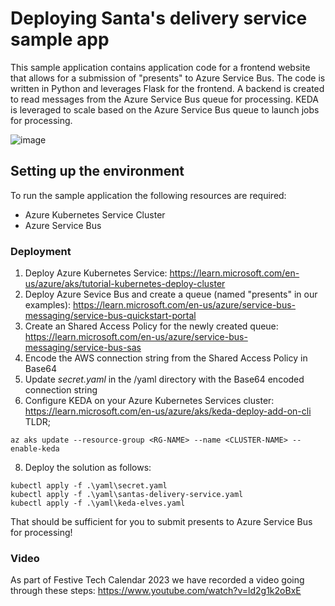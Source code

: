 # Deploying Santa's delivery service sample app
This sample application contains application code for a frontend website that allows for a submission of "presents" to Azure Service Bus. The code is written in Python and leverages Flask for the frontend. A backend is created to read messages from the Azure Service Bus queue for processing. KEDA is leveraged to scale based on the Azure Service Bus queue to launch jobs for processing. 

![image](https://github.com/CloudNativeWeekly/santas-delivery-service/assets/25249425/251b58b3-e1be-4e9c-b6af-94bc3d4e2237)


## Setting up the environment
To run the sample application the following resources are required:

- Azure Kubernetes Service Cluster
- Azure Service Bus

### Deployment
1. Deploy Azure Kubernetes Service: https://learn.microsoft.com/en-us/azure/aks/tutorial-kubernetes-deploy-cluster
2. Deploy Azure Sevice Bus and create a queue (named "presents" in our examples): https://learn.microsoft.com/en-us/azure/service-bus-messaging/service-bus-quickstart-portal 
3. Create an Shared Access Policy for the newly created queue: https://learn.microsoft.com/en-us/azure/service-bus-messaging/service-bus-sas
4. Encode the AWS connection string from the Shared Access Policy in Base64
5. Update _secret.yaml_ in the /yaml directory with the Base64 encoded connection string 
6. Configure KEDA on your Azure Kubernetes Services cluster: https://learn.microsoft.com/en-us/azure/aks/keda-deploy-add-on-cli
TLDR;
```AzureCLI
az aks update --resource-group <RG-NAME> --name <CLUSTER-NAME> --enable-keda
```
8. Deploy the solution as follows:
```AzureCLI
kubectl apply -f .\yaml\secret.yaml
kubectl apply -f .\yaml\santas-delivery-service.yaml
kubectl apply -f .\yaml\keda-elves.yaml
```

That should be sufficient for you to submit presents to Azure Service Bus for processing! 

### Video
As part of Festive Tech Calendar 2023 we have recorded a video going through these steps: https://www.youtube.com/watch?v=ld2g1k2oBxE

